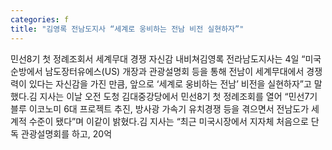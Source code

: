 ```yaml
---
categories: f
title: "김영록 전남도지사 “세계로 웅비하는 전남 비전 실현하자”"
---
```

민선8기 첫 정례조회서 세계무대 경쟁 자신감 내비쳐김영록 전라남도지사는 4일 “미국 순방에서 남도장터유에스(US) 개장과 관광설명회 등을 통해 전남이 세계무대에서 경쟁력이 있다는 자신감을 가진 만큼, 앞으로 ‘세계로 웅비하는 전남’ 비전을 실현하자”고 말했다.김 지사는 이날 오전 도청 김대중강당에서 민선8기 첫 정례조회를 열어 “민선7기 블루 이코노미 6대 프로젝트 추진, 방사광 가속기 유치경쟁 등을 겪으면서 전남도가 세계적 수준이 됐다”며 이같이 밝혔다.김 지사는 “최근 미국시장에서 지자체 처음으로 단독 관광설명회를 하고, 20억
